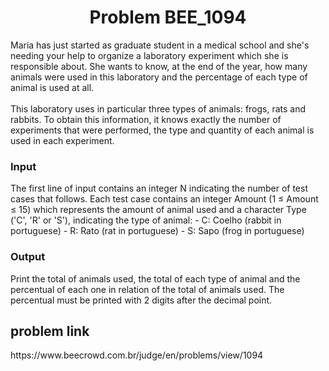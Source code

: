 <h1 align="center" id="title" color="red">Problem BEE_1094</h1>

<p id="description">Maria has just started as graduate student in a medical school and she's needing your help to organize a laboratory experiment which she is responsible about. She wants to know, at the end of the year, how many animals were used in this laboratory and the percentage of each type of animal is used at all.</br>
</br>
This laboratory uses in particular three types of animals: frogs, rats and rabbits. To obtain this information, it knows exactly the number of experiments that were performed, the type and quantity of each animal is used in each experiment.</br>

<h3>Input</h3>
The first line of input contains an integer N indicating the number of test cases that follows. Each test case contains an integer Amount (1 ≤ Amount ≤ 15) which represents the amount of animal used and a character Type ('C', 'R' or 'S'), indicating the type of animal:
- C: Coelho (rabbit in portuguese)
- R: Rato (rat  in portuguese)
- S: Sapo (frog in portuguese)
</br>
<h3>Output</h3>
Print the total of animals used, the total of each type of animal and the percentual of each one in relation of the total of animals used. The percentual must be printed with 2 digits after the decimal point.</p>



<h2> problem  link </h2>

<p>https://www.beecrowd.com.br/judge/en/problems/view/1094</p>